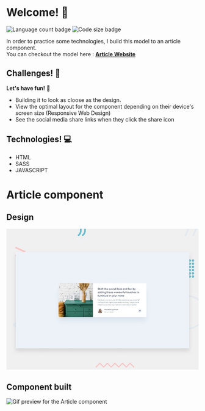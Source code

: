# Welcome! 👋

![Language count badge](https://img.shields.io/github/languages/count/GustavoMatsunaga/ArticleComponent)
![Code size badge](https://img.shields.io/github/languages/code-size/GustavoMatsunaga/ArticleComponent)

In order to practice some technologies, I build this model to an article component.
</br>
You can checkout the model here : <strong><a href="https://gustavomatsunaga.github.io/ArticleComponent/">Article Website</a></strong>

## Challenges! :pushpin:
**Let's have fun!** 🚀
<ul>
    <li>Building it to look as cloose as the design.</li>
    <li>View the optimal layout for the component depending on their device's screen size (Responsive Web Design)</li>
    <li>See the social media share links when they click the share icon</li>
</ul>

## Technologies! :computer:
<ul>
    <li>HTML</li>
    <li>SASS</li>
    <li>JAVASCRIPT</li>
</ul>


# Article component
## Design
![Design preview for the Article component](./design/desktop-preview.jpg)

## Component built
![Gif preview for the Article component](./design/github.gif)